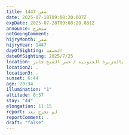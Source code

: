 ```yaml
---
title: صفر 1447
date: 2025-07-18T09:08:20.007Z
expDate: 2025-07-28T09:08:20.031Z
announce: ستخرج
notGoingComment: .
hijryMonth: صفر
hijryYear: 1447
dayOfSighting: الجمعة
dateOfSighting: 2025/7/25
location: بالجزيرة الجنوبية / جسر الشيخ جابر
location2: .
location3: .
sunset: 6:44
age: 20:34
illumination: "1"
altitude: 8:57
stay: "44"
elongation: 11:15
report: لم تخرج بعد
reportComment: .
draft: "false"
---
```

